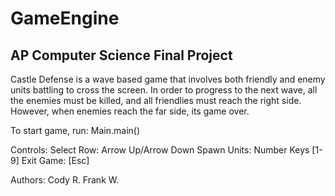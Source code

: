 # GameEngine
AP Computer Science Final Project
-------------------------------------------

Castle Defense is a wave based game that involves both
friendly and enemy units battling to cross the screen.
In order to progress to the next wave, all the enemies
must be killed, and all friendlies must reach the right
side. However, when enemies reach the far side, its
game over.

To start game, run:
Main.main()

Controls:
Select Row: Arrow Up/Arrow Down
Spawn Units: Number Keys [1-9]
Exit Game: [Esc]

Authors:
Cody R.
Frank W.
